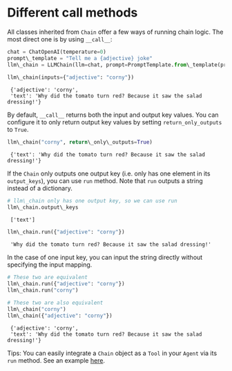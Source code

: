 # Different call methods

All classes inherited from `Chain` offer a few ways of running chain logic. The most direct one is by using `__call__`:

```python
chat = ChatOpenAI(temperature=0)  
prompt\_template = "Tell me a {adjective} joke"  
llm\_chain = LLMChain(llm=chat, prompt=PromptTemplate.from\_template(prompt\_template))  
  
llm\_chain(inputs={"adjective": "corny"})  

```

```text
 {'adjective': 'corny',  
 'text': 'Why did the tomato turn red? Because it saw the salad dressing!'}  

```

By default, `__call__` returns both the input and output key values. You can configure it to only return output key values by setting `return_only_outputs` to `True`.

```python
llm\_chain("corny", return\_only\_outputs=True)  

```

```text
 {'text': 'Why did the tomato turn red? Because it saw the salad dressing!'}  

```

If the `Chain` only outputs one output key (i.e. only has one element in its `output_keys`), you can use `run` method. Note that `run` outputs a string instead of a dictionary.

```python
# llm\_chain only has one output key, so we can use run  
llm\_chain.output\_keys  

```

```text
 ['text']  

```

```python
llm\_chain.run({"adjective": "corny"})  

```

```text
 'Why did the tomato turn red? Because it saw the salad dressing!'  

```

In the case of one input key, you can input the string directly without specifying the input mapping.

```python
# These two are equivalent  
llm\_chain.run({"adjective": "corny"})  
llm\_chain.run("corny")  
  
# These two are also equivalent  
llm\_chain("corny")  
llm\_chain({"adjective": "corny"})  

```

```text
 {'adjective': 'corny',  
 'text': 'Why did the tomato turn red? Because it saw the salad dressing!'}  

```

Tips: You can easily integrate a `Chain` object as a `Tool` in your `Agent` via its `run` method. See an example [here](/docs/modules/agents/tools/how_to/custom_tools).
